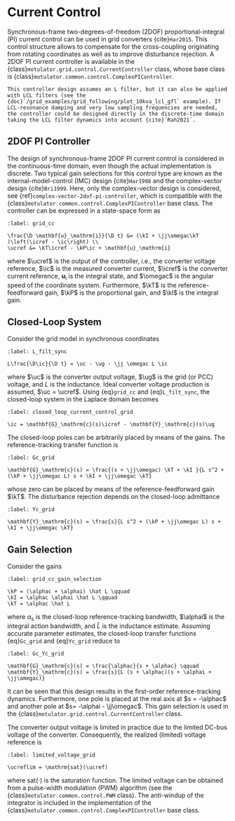 # Current Control

Synchronous-frame two-degrees-of-freedom (2DOF) proportional-integral (PI) current control can be used in grid converters {cite}`Har2015`. This control structure allows to compensate for the cross-coupling originating from rotating coordinates as well as to improve disturbance rejection. A 2DOF PI current controller is available in the {class}`motulator.grid.control.CurrentController` class, whose base class is {class}`motulator.common.control.ComplexPIController`.

```{note}
This controller design assumes an L filter, but it can also be applied with LCL filters (see the {doc}`/grid_examples/grid_following/plot_10kva_lcl_gfl` example). If LCL-resonance damping and very low sampling frequencies are needed, the controller could be designed directly in the discrete-time domain taking the LCL filter dynamics into account {cite}`Rah2021`.
```

## 2DOF PI Controller

The design of synchronous-frame 2DOF PI current control is considered in the continuous-time domain, even though the actual implementation is discrete. Two typical gain selections for this control type are known as the internal-model-control (IMC) design {cite}`Har1998` and the complex-vector design {cite}`Bri1999`. Here, only the complex-vector design is considered, see {ref}`complex-vector-2dof-pi-controller`, which is compatible with the {class}`motulator.common.control.ComplexPIController` base class. The controller can be expressed in a state-space form as

```{math}
:label: grid_cc

\frac{\D \mathbf{u}_\mathrm{i}}{\D t} &= (\kI + \jj\omegac\kT )\left(\icref - \ic\right) \\
\ucref &= \kT\icref - \kP\ic + \mathbf{u}_\mathrm{i}
```

where $\ucref$ is the output of the controller, i.e., the converter voltage reference, $\ic$ is the measured converter current, $\icref$ is the converter current reference, $\mathbf{u}_\mathrm{i}$ is the integral state, and $\omegac$ is the angular speed of the coordinate system. Furthermore, $\kT$ is the reference-feedforward gain, $\kP$ is the proportional gain, and $\kI$ is the integral gain.

## Closed-Loop System

Consider the grid model in synchronous coordinates

```{math}
:label: L_filt_sync

L\frac{\D\ic}{\D t} = \uc - \ug - \jj \omegac L \ic
```

where $\uc$ is the converter output voltage, $\ug$ is the grid (or PCC) voltage, and $L$ is the inductance. Ideal converter voltage production is assumed, $\uc = \ucref$. Using {eq}`grid_cc` and {eq}`L_filt_sync`, the closed-loop system in the Laplace domain becomes

```{math}
:label: closed_loop_current_control_grid

\ic = \mathbf{G}_\mathrm{c}(s)\icref - \mathbf{Y}_\mathrm{c}(s)\ug
```

The closed-loop poles can be arbitrarily placed by means of the gains. The reference-tracking transfer function is

```{math}
:label: Gc_grid

\mathbf{G}_\mathrm{c}(s) = \frac{(s + \jj\omegac) \kT + \kI }{L s^2 + (\kP + \jj\omegac L) s + \kI + \jj\omegac \kT}
```

whose zero can be placed by means of the reference-feedforward gain $\kT$. The disturbance rejection depends on the closed-loop admittance

```{math}
:label: Yc_grid

\mathbf{Y}_\mathrm{c}(s) = \frac{s}{L s^2 + (\kP + \jj\omegac L) s + \kI + \jj\omegac \kT}
```

## Gain Selection

Consider the gains

```{math}
:label: grid_cc_gain_selection

\kP = (\alphac + \alphai) \hat L \qquad
\kI = \alphac \alphai \hat L \qquad
\kT = \alphac \hat L
```

where $\alpha_\mathrm{s}$ is the closed-loop reference-tracking bandwidth, $\alphai$ is the integral action bandwidth, and $\hat L$ is the inductance estimate. Assuming accurate parameter estimates, the closed-loop transfer functions {eq}`Gc_grid` and {eq}`Yc_grid` reduce to

```{math}
:label: Gc_Yc_grid

\mathbf{G}_\mathrm{c}(s) = \frac{\alphac}{s + \alphac} \qquad
\mathbf{Y}_\mathrm{c}(s) = \frac{s}{L (s + \alphac)(s + \alphai + \jj\omegac)}
```

It can be seen that this design results in the first-order reference-tracking dynamics. Furthermore, one pole is placed at the real axis at $s = -\alphac$ and another pole at $s= -\alphai - \jj\omegac$. This gain selection is used in the {class}`motulator.grid.control.CurrentController` class.

The converter output voltage is limited in practice due to the limited DC-bus voltage of the converter. Consequently, the realized (limited) voltage reference is

```{math}
:label: limited_voltage_grid

\ucreflim = \mathrm{sat}(\ucref)
```

where $\mathrm{sat}(\cdot)$ is the saturation function. The limited voltage can be obtained from a pulse-width modulation (PWM) algorithm (see the {class}`motulator.common.control.PWM` class). The anti-windup of the integrator is included in the implementation of the {class}`motulator.common.control.ComplexPIController` base class.
